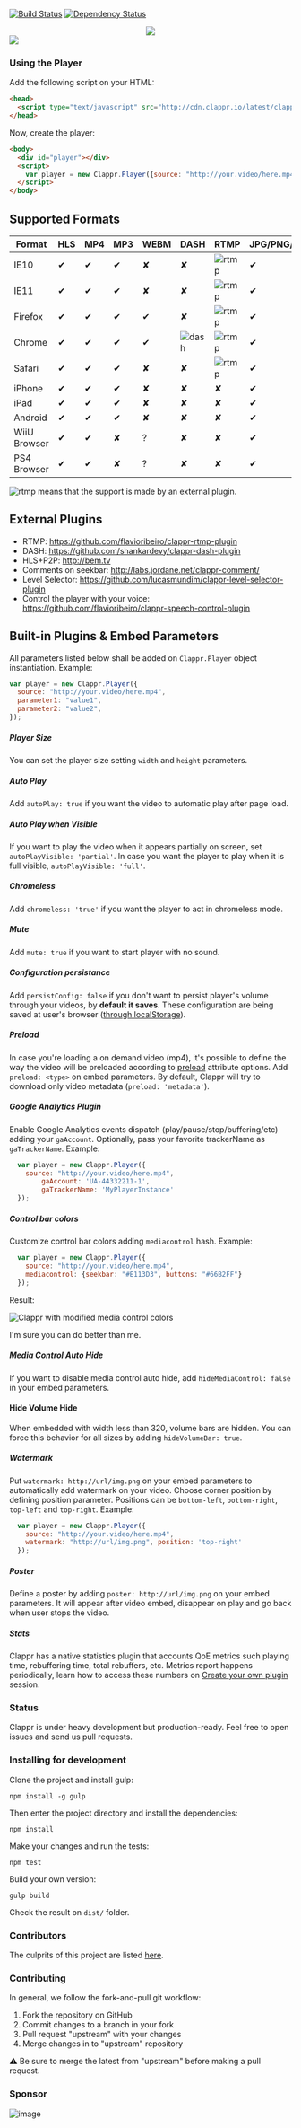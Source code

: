 [![Build Status](https://travis-ci.org/clappr/clappr.svg?branch=master)](https://travis-ci.org/globocom/clappr)
[![Dependency Status](https://gemnasium.com/globocom/clappr.svg)](https://gemnasium.com/globocom/clappr)

<div align=center>
<img src="https://cloud.githubusercontent.com/assets/244265/6373134/a845eb50-bce7-11e4-80f2-592ba29972ab.png"><br>
</div>

<img src="https://i.cloudup.com/GSbXxvCsBK.png">


### Using the Player

Add the following script on your HTML:
```html
<head>
  <script type="text/javascript" src="http://cdn.clappr.io/latest/clappr.min.js"></script>
</head>
```
Now, create the player:
```html
<body>
  <div id="player"></div>
  <script>
    var player = new Clappr.Player({source: "http://your.video/here.mp4", parentId: "#player"});
  </script>
</body>
```

## Supported Formats

Format       |HLS|MP4|MP3|WEBM| DASH | RTMP | JPG/PNG/GIF |
-------------|---|---|---|----|------|------|-------------|
IE10         | ✔ | ✔ | ✔ |  ✘ | ✘ | ![rtmp](http://flv.io/external3.png) | ✔
IE11         | ✔ | ✔ | ✔ |  ✘ | ✘ | ![rtmp](http://flv.io/external3.png) | ✔
Firefox      | ✔ | ✔ | ✔ |  ✔ | ✘ | ![rtmp](http://flv.io/external3.png) | ✔
Chrome       | ✔ | ✔ | ✔ |  ✔ | ![dash](http://flv.io/external3.png) | ![rtmp](http://flv.io/external3.png) | ✔
Safari       | ✔ | ✔ | ✔ |  ✘ | ✘ | ![rtmp](http://flv.io/external3.png) | ✔
iPhone       | ✔ | ✔ | ✔ |  ✘ | ✘ | ✘ | ✔
iPad         | ✔ | ✔ | ✔ |  ✘ | ✘ | ✘ | ✔
Android      | ✔ | ✔ | ✔ |  ✘ | ✘ | ✘ | ✔
WiiU Browser | ✔ | ✔ | ✘ |  ? | ✘ | ✘ | ✔
PS4 Browser  | ✔ | ✔ | ✘ |  ? | ✘ | ✘ | ✔

![rtmp](http://flv.io/external3.png) means that the support is made by an external plugin.

## External Plugins

- RTMP: https://github.com/flavioribeiro/clappr-rtmp-plugin
- DASH: https://github.com/shankardevy/clappr-dash-plugin
- HLS+P2P: http://bem.tv
- Comments on seekbar: http://labs.jordane.net/clappr-comment/
- Level Selector: https://github.com/lucasmundim/clappr-level-selector-plugin
- Control the player with your voice: https://github.com/flavioribeiro/clappr-speech-control-plugin

## Built-in Plugins & Embed Parameters

All parameters listed below shall be added on `Clappr.Player` object instantiation. Example:
```javascript
var player = new Clappr.Player({
  source: "http://your.video/here.mp4",
  parameter1: "value1",
  parameter2: "value2",
});
```

##### Player Size
You can set the player size setting `width` and `height` parameters.

##### Auto Play
Add `autoPlay: true` if you want the video to automatic play after page load.

##### Auto Play when Visible
If you want to play the video when it appears partially on screen, set `autoPlayVisible: 'partial'`. In case you want the player to play when it is full visible, `autoPlayVisible: 'full'`.

##### Chromeless
Add `chromeless: 'true'` if you want the player to act in chromeless mode.

##### Mute
Add `mute: true` if you want to start player with no sound.

##### Configuration persistance
Add `persistConfig: false` if you don't want to persist player's volume through your videos, by **default it saves**. These configuration are being saved at user's browser ([through localStorage](http://diveintohtml5.info/storage.html)).

##### Preload
In case you're loading a on demand video (mp4), it's possible to define the way the video will be preloaded according to [preload](http://www.stevesouders.com/blog/2013/04/12/html5-video-preload/) attribute options. Add `preload: <type>` on embed parameters. By default, Clappr will try to download only video metadata (`preload: 'metadata'`).

##### Google Analytics Plugin
Enable Google Analytics events dispatch (play/pause/stop/buffering/etc) adding your `gaAccount`. Optionally, pass your favorite trackerName as `gaTrackerName`. Example:

```javascript
  var player = new Clappr.Player({
    source: "http://your.video/here.mp4",
		gaAccount: 'UA-44332211-1',
		gaTrackerName: 'MyPlayerInstance'
  });
```

##### Control bar colors
Customize control bar colors adding `mediacontrol` hash. Example:

```javascript
  var player = new Clappr.Player({
    source: "http://your.video/here.mp4",
    mediacontrol: {seekbar: "#E113D3", buttons: "#66B2FF"}
  });
```
Result:

![Clappr with modified media control colors](https://s3.amazonaws.com/cdn.clappr.io/screenshot.png)

I'm sure you can do better than me.

##### Media Control Auto Hide

If you want to disable media control auto hide, add `hideMediaControl: false` in your embed parameters.

#### Hide Volume Hide

When embedded with width less than 320, volume bars are hidden. You can force this behavior for all sizes by adding `hideVolumeBar: true`.

##### Watermark
Put `watermark: http://url/img.png` on your embed parameters to automatically add watermark on your video. Choose corner position by defining position parameter. Positions can be `bottom-left`, `bottom-right`, `top-left` and `top-right`. Example:

```javascript
  var player = new Clappr.Player({
    source: "http://your.video/here.mp4",
    watermark: "http://url/img.png", position: 'top-right'
  });
```

##### Poster
Define a poster by adding `poster: http://url/img.png` on your embed parameters. It will appear after video embed, disappear on play and go back when user stops the video.

##### Stats
Clappr has a native statistics plugin that accounts QoE metrics such playing time, rebuffering time, total rebuffers, etc. Metrics report happens periodically, learn how to access these numbers on [Create your own plugin](https://github.com/globocom/generator-clappr-plugin) session.


### Status

Clappr is under heavy development but production-ready. Feel free to open issues and send us pull requests.

### Installing for development

Clone the project and install gulp:

`npm install -g gulp`

Then enter the project directory and install the dependencies:

`npm install`

Make your changes and run the tests:

`npm test`

Build your own version:

`gulp build`

Check the result on `dist/` folder.

### Contributors

The culprits of this project are listed [here](https://github.com/globocom/clappr/graphs/contributors).

### Contributing

In general, we follow the fork-and-pull git workflow:

1. Fork the repository on GitHub
2. Commit changes to a branch in your fork
3. Pull request "upstream" with your changes
4. Merge changes in to "upstream" repository

:warning: Be sure to merge the latest from "upstream" before making a pull request.

### Sponsor

![image](https://cloud.githubusercontent.com/assets/244265/5900100/ef156258-a54b-11e4-9862-7e5851ed9b81.png)

